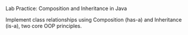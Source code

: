 Lab Practice: Composition and Inheritance in Java

Implement class relationships using Composition (has-a) and Inheritance (is-a), two core OOP principles.